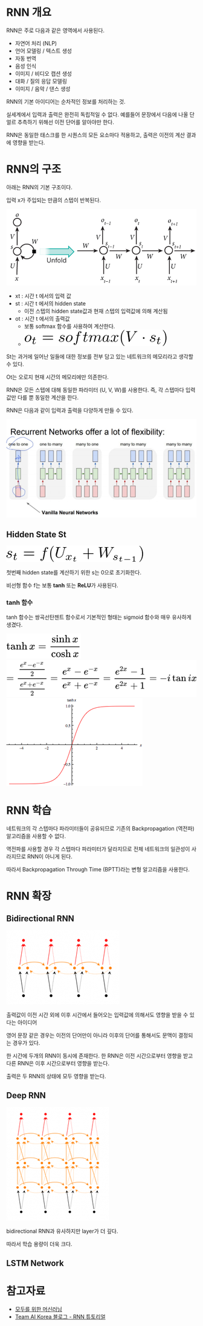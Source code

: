 # RNN 개요

RNN은 주로 다음과 같은 영역에서 사용된다.

- 자연어 처리 (NLP)
- 언어 모델링 / 텍스트 생성
- 자동 번역
- 음성 인식
- 이미지 / 비디오 캡션 생성
- 대화 / 질의 응답 모델링
- 이미지 / 음악 / 댄스 생성

RNN의 기본 아이디어는 순차적인 정보를 처리하는 것.

실세계에서 입력과 출력은 완전히 독립적일 수 없다. 예를들어 문장에서 다음에 나올 단얼르 추측하기 위해선 이전 단어를 알아야만 한다.

RNN은 동일한 태스크를 한 시퀀스의 모든 요소마다 적용하고, 출력은 이전의 계산 결과에 영향을 받는다.

# RNN의 구조

아래는 RNN의 기본 구조이다.

입력 x가 주입되는 만큼의 스텝이 반복된다.

![RNN의 기본 구조](image/rnn.jpg)

- xt : 시간 t 에서의 입력 값 
- st : 시간 t 에서의 hidden state
    - 이전 스텝의 hidden state값과 현재 스텝의 입력값에 의해 계산됨
- ot : 시간 t 에서의 출력값
    - 보통 softmax 함수를 사용하여 계산한다.
    - ![rnn_output_equation.png](image/rnn_output_equation.png)


St는 과거에 일어난 일들에 대한 정보를 전부 담고 있는 네트워크의 메모리라고 생각할 수 있다.

Ot는 오로지 현재 시간의 메모리에만 의존한다.

RNN은 모든 스텝에 대해 동일한 파라미터 (U, V, W)를 사용한다. 즉, 각 스텝마다 입력값만 다를 뿐 동일한 계산을 한다.

RNN은 다음과 같이 입력과 출력을 다양하게 만들 수 있다.

![rnn_flexibility.jpg](image/rnn_flexibility.jpg)

## Hidden State **St**

![rnn_hidden_state_equation.png](image/rnn_hidden_state_equation.png)

첫번째 hidden state를 계산하기 위한 s는 0으로 초기화한다.

비선형 함수 f는 보통 **tanh** 또는 **ReLU**가 사용된다.

### tanh 함수

tanh 함수는 쌍곡선탄젠트 함수로서 기본적인 형태는 sigmoid 함수와 매우 유사하게 생겼다.

![tanh_1.svg](image/tanh_1.svg)
![tanh_2.svg](image/tanh_2.svg)
![tanh_graph.gif](image/tanh_graph.gif)

# RNN 학습

네트워크의 각 스텝마다 파라미터들이 공유되므로 기존의 Backpropagation (역전파) 알고리즘을 사용할 수 없다.

역전파를 사용할 경우 각 스텝마다 파라미터가 달라지므로 전체 네트워크의 일관성이 사라지므로 RNN이 아니게 된다.

따라서 Backpropagation Through Time (BPTT)라는 변형 알고리즘을 사용한다.

# RNN 확장

## Bidirectional RNN

![bidirectional-rnn.png](image/bidirectional-rnn.png)

출력값이 이전 시간 외에 이후 시간에서 들어오는 입력값에 의해서도 영향을 받을 수 있다는 아이디어

영어 문장 같은 경우는 이전의 단어만이 아니라 이후의 단어를 통해서도 문맥이 결정되는 경우가 있다.

한 시간에 두개의 RNN이 동시에 존재한다.
한 RNN은 이전 시간으로부터 영향을 받고 다른 RNN은 이후 시간으로부터 영향을 받는다.

출력은 두 RNN의 상태에 모두 영향을 받는다.

## Deep RNN

![deep-rnn.png](image/deep-rnn.png)

bidirectional RNN과 유사하지만 layer가 더 깊다.

따라서 학습 용량이 더욱 크다.

## LSTM Network


# 참고자료

- [모두를 위한 머신러닝](https://hunkim.github.io/ml/)
- [Team AI Korea 블로그 -  RNN 튜토리얼](https://aikorea.org/blog/rnn-tutorial-1/)
